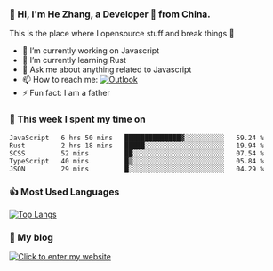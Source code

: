 ### 👋 Hi, I'm He Zhang, a Developer 🚀 from China.

This is the place where I opensource stuff and break things :rofl:

- 🔭  I’m currently working on Javascript
- 🌱  I’m currently learning Rust
- 💬  Ask me about anything related to Javascript
- 📫  How to reach me: [![Outlook](https://img.shields.io/badge/-Outlook-0078D4?style=flat&logo=Microsoft-Outlook&logoColor=white)](mailto:zhanghecool@outlook.com)
- ⚡  Fun fact: I am a father

### 💪 This week I spent my time on 
<!--START_SECTION:waka-->
```text
JavaScript   6 hrs 50 mins   ██████████████▓░░░░░░░░░░   59.24 % 
Rust         2 hrs 18 mins   █████░░░░░░░░░░░░░░░░░░░░   19.94 % 
SCSS         52 mins         ██░░░░░░░░░░░░░░░░░░░░░░░   07.54 % 
TypeScript   40 mins         █▒░░░░░░░░░░░░░░░░░░░░░░░   05.84 % 
JSON         29 mins         █░░░░░░░░░░░░░░░░░░░░░░░░   04.29 % 
```
<!--END_SECTION:waka-->

### 👍 Most Used Languages
[![Top Langs](https://github-readme-stats.vercel.app/api/top-langs/?username=zhanghecool&layout=compact)](https://zhanghe.cool)

### 🌈 My blog 
[![Click to enter my website](https://cdn.jsdelivr.net/gh/zhanghecool/assets/images/gif/zhanghecools.gif)](https://zhanghe.cool)
